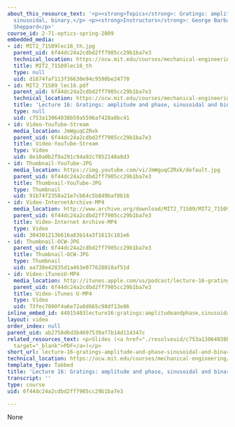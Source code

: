 ```yaml
---
about_this_resource_text: '<p><strong>Topics</strong>: Gratings: amplitude, phase,
  sinusoidal, binary.</p> <p><strong>Instructors</strong>: George Barbastathis, Colin
  Sheppard</p>'
course_id: 2-71-optics-spring-2009
embedded_media:
- id: MIT2_71S09lec16_th.jpg
  parent_uid: 6f44dc24a2cdbd2ff7905cc29b1ba7e3
  technical_location: https://ocw.mit.edu/courses/mechanical-engineering/2-71-optics-spring-2009/video-lectures/lecture-16-gratings-amplitude-and-phase-sinusoidal-and-binary/MIT2_71S09lec16_th.jpg
  title: MIT2_71S09lec16_th
  type: null
  uid: d1674faf113f36630e94c9590be24770
- id: MIT2_71S09_lec16.pdf
  parent_uid: 6f44dc24a2cdbd2ff7905cc29b1ba7e3
  technical_location: https://ocw.mit.edu/courses/mechanical-engineering/2-71-optics-spring-2009/video-lectures/lecture-16-gratings-amplitude-and-phase-sinusoidal-and-binary/MIT2_71S09_lec16.pdf
  title: 'Lecture 16: Gratings: amplitude and phase, sinusoidal and binary'
  type: null
  uid: c753a13064038b59a5596af428a8bc41
- id: Video-YouTube-Stream
  media_location: JmWguqCZRxk
  parent_uid: 6f44dc24a2cdbd2ff7905cc29b1ba7e3
  title: Video-YouTube-Stream
  type: Video
  uid: 8e10a0b2f9a291c94a92c7852148a8d3
- id: Thumbnail-YouTube-JPG
  media_location: https://img.youtube.com/vi/JmWguqCZRxk/default.jpg
  parent_uid: 6f44dc24a2cdbd2ff7905cc29b1ba7e3
  title: Thumbnail-YouTube-JPG
  type: Thumbnail
  uid: 91b74f2358a21e7cb64c5b849baf8b16
- id: Video-InternetArchive-MP4
  media_location: http://www.archive.org/download/MIT2_71S09/MIT2_71S09lec16_300k.mp4
  parent_uid: 6f44dc24a2cdbd2ff7905cc29b1ba7e3
  title: Video-Internet Archive-MP4
  type: Video
  uid: 304301213b616a83b14a3f1613c181e6
- id: Thumbnail-OCW-JPG
  parent_uid: 6f44dc24a2cdbd2ff7905cc29b1ba7e3
  title: Thumbnail-OCW-JPG
  type: Thumbnail
  uid: aa730e42835d1a463e077628018af51d
- id: Video-iTunesU-MP4
  media_location: http://itunes.apple.com/us/podcast/lecture-16-gratings-amplitude/id458340461?i=96552938
  parent_uid: 6f44dc24a2cdbd2ff7905cc29b1ba7e3
  title: Video-iTunes U-MP4
  type: Video
  uid: 73fec7800f4a6e72a8d665c98df13e86
inline_embed_id: 44915403lecture16:gratings:amplitudeandphase,sinusoidalandbinary54934534
layout: video
order_index: null
parent_uid: ab2758d6d3b4697539af7b14d114347c
related_resources_text: <p>Slides (<a href="./resolveuid/c753a13064038b59a5596af428a8bc41"
  target="_blank">PDF</a>)</p>
short_url: lecture-16-gratings-amplitude-and-phase-sinusoidal-and-binary
technical_location: https://ocw.mit.edu/courses/mechanical-engineering/2-71-optics-spring-2009/video-lectures/lecture-16-gratings-amplitude-and-phase-sinusoidal-and-binary
template_type: Tabbed
title: 'Lecture 16: Gratings: amplitude and phase, sinusoidal and binary'
transcript: ''
type: course
uid: 6f44dc24a2cdbd2ff7905cc29b1ba7e3

---
```

None